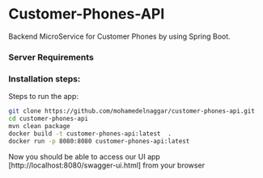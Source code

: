 # Customer-Phones-API
Backend MicroService for Customer Phones by using Spring Boot.

### Server Requirements

### Installation steps:

Steps to run the app:
```sh
git clone https://github.com/mohamedelnaggar/customer-phones-api.git
cd customer-phones-api
mvn clean package
docker build -t customer-phones-api:latest  .
docker run -p 8080:8080 customer-phones-api:latest
```

Now you should be able to access our UI app [http://localhost:8080/swagger-ui.html] from your browser


